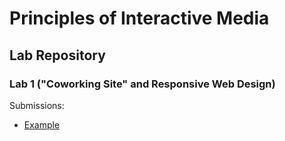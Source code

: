 # Principles of Interactive Media
## Lab Repository

### Lab 1 ("Coworking Site" and Responsive Web Design)
Submissions:
- [Example](https://media-ed-online.github.io/prince-int-media-resources/lab-01/evans)
